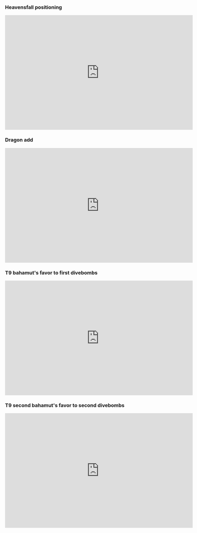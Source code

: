 ### Heavensfall positioning
<iframe src="https://clips.twitch.tv/embed?clip=FrozenDelightfulSwallowKappaWealth-bAKfCM6zTbNBpwl5&parent=vikas-movva-obsidian.netlify.app" frameborder="0" allowfullscreen="true" scrolling="no" height="378" width="620"></iframe>

### Dragon add
<iframe src="https://clips.twitch.tv/embed?clip=FrozenDelightfulSwallowKappaWealth-bAKfCM6zTbNBpwl5&parent=vikas-movva-obsidian.netlify.app" frameborder="0" allowfullscreen="true" scrolling="no" height="378" width="620"></iframe>

### T9 bahamut's favor to first divebombs
<iframe src="https://clips.twitch.tv/embed?clip=VictoriousPunchySquidHeyGirl-UUuhNyygqSJHqS_8&parent=vikas-movva-obsidian.netlify.app" frameborder="0" allowfullscreen="true" scrolling="no" height="378" width="620"></iframe>

### T9 second bahamut's favor to second divebombs
<iframe src="https://clips.twitch.tv/embed?clip=UnsightlyEnchantingSpiderMcaT-NTe6nGlNgBm30GU8&parent=vikas-movva-obsidian.netlify.app" frameborder="0" allowfullscreen="true" scrolling="no" height="378" width="620"></iframe>

